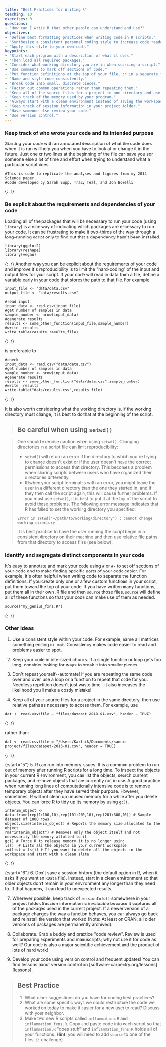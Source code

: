 ```yaml
---
title: "Best Practices for Writing R"
teaching: 10
exercises: 0
questions:
- "How can I write R that other people can understand and use?"
objectives:
- "Define best formatting practices when writing code in R scripts."
- "Synthesize a consistent personal coding style to increase code readability, consistency, and repeatability."
- "Apply this style to your own code."
keypoints:
- "Start each program with a description of what it does."
- "Then load all required packages."
- "Consider what working directory you are in when sourcing a script."
- "Use comments to mark off sections of code."
- "Put function definitions at the top of your file, or in a separate file if there are many."
- "Name and style code consistently."
- "Break code into small, discrete pieces."
- "Factor out common operations rather than repeating them."
- "Keep all of the source files for a project in one directory and use relative paths to access them."
- "Keep track of the memory used by your program."
- "Always start with a clean environment instead of saving the workspace."
- "Keep track of session information in your project folder."
- "Have someone else review your code."
- "Use version control."
---
```



### Keep track of who wrote your code and its intended purpose

Starting your code with an annotated description of what the code does when it is run will help you when you have to look at or change it in the future. Just one or two lines at the beginning of the file can save you sor someone else a lot of time and effort when trying to understand what a particular script does.


~~~
#This is code to replicate the analyses and figures from my 2014 Science paper.
#Code developed by Sarah Supp, Tracy Teal, and Jon Borelli
~~~
{: .r}

### Be explicit about the requirements and dependencies of your code


Loading  all of the packages that will be necessary to run your code (using `library`) is a nice way of indicating which packages are necessary to run your code. It can be frustrating to make it two-thirds of the way through a long-running script only to find out that a dependency hasn't been installed.



~~~
library(ggplot2)
library(reshape)
library(vegan)
~~~
{: .r}
Another way you can be explicit about the requirements of your code and improve it's reproducibility is to limit the "hard-coding" of the input and output files for your script. If your code will read in data from a file, define a variable early in your code that stores the path to that file. For example


~~~
input_file <- "data/data.csv" 
output_file <- "data/results.csv"

#read input
input_data <- read.csv(input_file)
#get number of samples in data
sample_number <- nrow(input_data)
#generate results
results <- some_other_function(input_file,sample_number)
#write  results
write.table(results,results_file)
~~~
{: .r}

is preferable to 


~~~
#check
input_data <- read.csv("data/data.csv")
#get number of samples in data
sample_number <- nrow(input_data)
#generate results
results <- some_other_function("data/data.csv",sample_number)
#write  results
write.table("data/results.csv",results_file)
~~~
{: .r}

It is also worth considering what the working directory is. If the working directory must change, it is best to do that at the beginning of the script.

> ## Be careful when using `setwd()`

> One should exercise caution when using `setwd()`. Changing directories in a script file can limit reproducibility:
> * `setwd()` will return an error if the directory to which you're trying to change doesn't exist or if the user doesn't have the correct permissions to access that directory. This becomes a problem when sharing scripts between users who have organized their directories differently.
> * If/when your script terminates with an error, you might leave the user in a different directory than the one they started in, and if they then call the script again, this will cause further problems. If you must use `setwd()`, it is best to put it at the top of the script to avoid these problems.
> The following error message indicates that R has failed to set the working directory you specified:
> ```
> Error in setwd("~/path/to/working/directory") : cannot change working directory
> ```
> It is best practice to have the user running the script begin in a consistent directory on their machine and then use relative file paths from that directory to access files (see below).

### Identify and segregate distinct components in your code

It's easy to annotate and mark your code using `#` or `#-` to set off sections of your code and to make finding specific parts of your code easier. For example, it's often helpful when writing code to separate the function definitions. If you create only one or a few custom functions in your script, put them toward the top of your code. If you have written many functions, put them all in their own .R file and then `source` those files. `source` will define all of these functions so that your code can make use of them as needed. 



~~~
source("my_genius_fxns.R")
~~~
{: .r}

### Other ideas
1. Use a consistent style within your code. For example, name all matrices something ending in `_mat`. Consistency makes code easier to read and problems easier to spot.

2. Keep your code in bite-sized chunks. If a single function or loop gets too long, consider looking for ways to break it into smaller pieces.

3. Don't repeat yourself--automate! If you are repeating the same code over and over, use a loop or a function to repeat that code for you. Needless repetition doesn't just waste time--it also increases the likelihood you'll make a costly mistake!

4. Keep all of your source files for a project in the same directory, then use relative paths as necessary to access them. For example, use


~~~
dat <- read.csv(file = "files/dataset-2013-01.csv", header = TRUE)
~~~
{: .r}

rather than:


~~~
dat <- read.csv(file = "/Users/Karthik/Documents/sannic-project/files/dataset-2013-01.csv", header = TRUE)
~~~
{: .r}

{:start="5"}
5. R can run into memory issues. It is a common problem to run out of memory after running R scripts for a long time. To inspect the objects in your current R  environment, you can list the objects, search current packages, and remove objects that are currently not in use. A good practice when running long lines of computationally intensive  code is to remove temporary objects after they have served their purpose. However, sometimes, R will not clean up unused memory for a while after you delete objects. You can force R to tidy up its memory by using `gc()`.



~~~
interim_object <- data.frame(rep(1:100,10),rep(101:200,10),rep(201:300,10)) # Sample dataset of 1000 rows
object.size(interim_object) # Reports the memory size allocated to the object
rm("interim_object") # Removes only the object itself and not necessarily the memory allotted to it
gc() # Force R to release memory it is no longer using
ls()  # Lists all the objects in your current workspace
rm(list = ls()) # If you want to delete all the objects in the workspace and start with a clean slate
~~~
{: .r}

{:start="6"}
6. Don't save a session history (the default option in R, when it asks if you want an `RData` file). Instead, start in a clean environment so that older objects don't remain in your environment any longer than they need to. If that happens, it can lead to unexpected results.

7. Wherever possible, keep track of `sessionInfo()` somewhere in your project folder. Session information is invaluable because it captures all of the packages used in the current project. If a newer version of a package changes the way a function behaves, you can always go back and reinstall the version that worked (Note: At least on CRAN, all older versions of packages are permanently archived).

8. Collaborate. Grab a buddy and practice "code review". Review is used for preparing experiments and manuscripts; why not use it for code as well? Our code is also a major scientific achievement and the product of lots of hard work!

9. Develop your code using version control and frequent updates! You can find lessons about version control on [software-carpentry.org/lessons][lessons].

> ## Best Practice
>
> 1. What other suggestions do you have for coding best practices?
> 2. What are some specific ways we could restructure the code we worked on today to make it easier for a new user to read? Discuss with your neighbor.
> 3. Make two new R scripts called `inflammation.R` and `inflammation_fxns.R`.
>    Copy and paste code into each script so that `inflammation.R` "does stuff" and `inflammation_fxns.R` holds all of your functions.
>    __Hint__: you will need to add `source` to one of the files.
{: .challenge}
